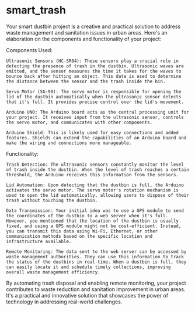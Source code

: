 # smart_trash
Your smart dustbin project is a creative and practical solution to address waste management and sanitation issues in urban areas. Here's an elaboration on the components and functionality of your project:

Components Used:

    Ultrasonic Sensors (HC-SR04): These sensors play a crucial role in detecting the presence of trash in the dustbin. Ultrasonic waves are emitted, and the sensor measures the time it takes for the waves to bounce back after hitting an object. This data is used to determine the distance between the sensor and the trash inside the bin.

    Servo Motor (SG-90): The servo motor is responsible for opening the lid of the dustbin automatically when the ultrasonic sensor detects that it's full. It provides precise control over the lid's movement.

    Arduino UNO: The Arduino board acts as the central processing unit for your project. It receives input from the ultrasonic sensor, controls the servo motor, and communicates with other components.

    Arduino Shield: This is likely used for easy connections and added features. Shields can extend the capabilities of an Arduino board and make the wiring and connections more manageable.

Functionality:

    Trash Detection: The ultrasonic sensors constantly monitor the level of trash inside the dustbin. When the level of trash reaches a certain threshold, the Arduino receives this information from the sensors.

    Lid Automation: Upon detecting that the dustbin is full, the Arduino activates the servo motor. The servo motor's rotation mechanism is used to open the lid automatically, allowing users to dispose of their trash without touching the dustbin.

    Data Transmission: Your initial idea was to use a GPS module to send the coordinates of the dustbin to a web server when it's full. However, you mentioned that the location of the dustbin is usually fixed, and using a GPS module might not be cost-efficient. Instead, you can transmit this data using Wi-Fi, Ethernet, or other communication methods based on the specific location and infrastructure available.

    Remote Monitoring: The data sent to the web server can be accessed by waste management authorities. They can use this information to track the status of the dustbins in real-time. When a dustbin is full, they can easily locate it and schedule timely collections, improving overall waste management efficiency.

By automating trash disposal and enabling remote monitoring, your project contributes to waste reduction and sanitation improvement in urban areas. It's a practical and innovative solution that showcases the power of technology in addressing real-world challenges.

